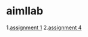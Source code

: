 # aimllab 
1.[assignment 1](https://github.com/somarthinimesh/aimllab/blob/main/Untitled1.ipynb)
2.[assignment 4](https://github.com/somarthinimesh/aimllab/blob/main/Lab04.ipynb)
